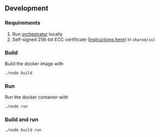 ## Development

### Requirements

1. Run [orchestrator](https://github.com/filecoin-saturn/orchestrator) locally
2. Self-signed 256-bit ECC certificate ([Instructions here](docs/dev/certificate.md)) in `shared/ssl`

### Build

Build the docker image with

```bash
./node build
```

### Run

Run the docker container with

```bash
./node run
```

### Build and run

```bash
./node build run
```
